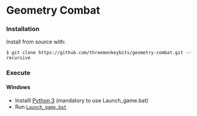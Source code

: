 # Geometry Combat

### Installation

Install from source with:

```
$ git clone https://github.com/threemonkeybits/geometry-combat.git --recursive
```

### Execute

#### Windows

- Installl [Python 3](https://www.python.org/downloads/) (mandatory to use Launch_game.bat)
- Run [`Launch_game.bat`](https://github.com/threemonkeybits/geometry-combat/blob/master/Launch_game.bat)
